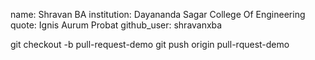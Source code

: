 name: Shravan BA
institution: Dayananda Sagar College Of Engineering
quote: Ignis Aurum Probat
github_user: shravanxba

git checkout -b pull-request-demo
git push origin pull-rquest-demo

